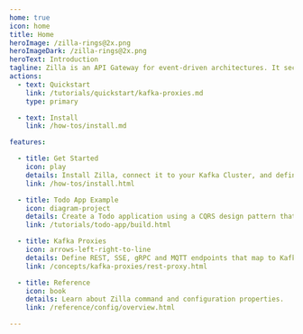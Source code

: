 ```yaml
---
home: true
icon: home
title: Home
heroImage: /zilla-rings@2x.png
heroImageDark: /zilla-rings@2x.png
heroText: Introduction
tagline: Zilla is an API Gateway for event-driven architectures. It securely interfaces web apps, IoT clients, and microservices to Apache Kafka® via declaratively defined API endpoints.
actions:
  - text: Quickstart
    link: /tutorials/quickstart/kafka-proxies.md
    type: primary

  - text: Install
    link: /how-tos/install.md

features:

  - title: Get Started
    icon: play
    details: Install Zilla, connect it to your Kafka Cluster, and define your first API endpoints.
    link: /how-tos/install.html

  - title: Todo App Example
    icon: diagram-project
    details: Create a Todo application using a CQRS design pattern that's backed by Apache Kafka and Zilla.
    link: /tutorials/todo-app/build.html

  - title: Kafka Proxies
    icon: arrows-left-right-to-line
    details: Define REST, SSE, gRPC and MQTT endpoints that map to Kafka topic streams.
    link: /concepts/kafka-proxies/rest-proxy.html

  - title: Reference
    icon: book
    details: Learn about Zilla command and configuration properties.
    link: /reference/config/overview.html

---
```

